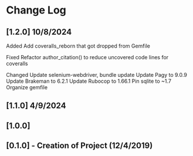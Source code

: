 # Change Log

## [1.2.0] 10/8/2024

Added
Add coveralls_reborn that got dropped from Gemfile

Fixed
Refactor author_citation() to reduce uncovered code lines for coveralls

Changed
Update selenium-webdriver, bundle update
Update Pagy to 9.0.9
Update Brakeman to 6.2.1
Update Rubocop to 1.66.1
Pin sqlite to ~1.7
Organize gemfile

## [1.1.0]  4/9/2024

## [1.0.0] 

## [0.1.0] - Creation of Project (12/4/2019)
